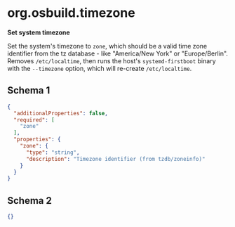 
# org.osbuild.timezone

**Set system timezone**

Set the system's timezone to `zone`, which should be a valid time zone
identifier from the tz database - like "America/New York" or "Europe/Berlin".
Removes `/etc/localtime`, then runs the host's `systemd-firstboot` binary with
the `--timezone` option, which will re-create `/etc/localtime`.

## Schema 1

```json
{
  "additionalProperties": false,
  "required": [
    "zone"
  ],
  "properties": {
    "zone": {
      "type": "string",
      "description": "Timezone identifier (from tzdb/zoneinfo)"
    }
  }
}
```

## Schema 2

```json
{}
```
